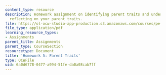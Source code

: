 ```yaml
---
content_type: resource
description: Homework assignment on identifying parent traits and understanding and
  reflecting on your parent traits.
file: https://ol-ocw-studio-app-production.s3.amazonaws.com/courses/pe-550-designing-your-life-spring-2009/6a0d67780477a99451feda0a08cab7ff_MITPE_550iap09_s09_assn05.pdf
file_type: application/pdf
learning_resource_types:
- Assignments
parent_title: Assignments
parent_type: CourseSection
resourcetype: Document
title: 'Homework 5: Parent Traits'
type: OCWFile
uid: 6a0d6778-0477-a994-51fe-da0a08cab7ff
---
```

